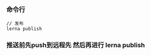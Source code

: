 <!--
 * @Author: your name
 * @Date: 2022-04-13 22:37:59
 * @LastEditTime: 2022-04-13 22:39:16
 * @LastEditors: Please set LastEditors
 * @Description: 打开koroFileHeader查看配置 进行设置: https://github.com/OBKoro1/koro1FileHeader/wiki/%E9%85%8D%E7%BD%AE
 * @FilePath: /zs-vue-ui/README.md
-->

### 命令行
```
// 发布
lerna publish
```
### 推送前先push到远程先 然后再进行 lerna publish